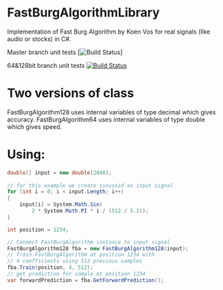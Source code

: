 # FastBurgAlgorithmLibrary
Implementation of Fast Burg Algorithm by Koen Vos for real signals (like audio or stocks) in C#.

Master branch unit tests
[![Build Status](https://travis-ci.org/DmitriiKh/FastBurgAlgorithmLibrary.svg?branch=master)]

64&128bit branch unit tests
[![Build Status](https://travis-ci.org/DmitriiKh/FastBurgAlgorithmLibrary.svg?branch=64%26128bit)](https://travis-ci.org/DmitriiKh/FastBurgAlgorithmLibrary)

# Two versions of class
FastBurgAlgorithm128 uses internal variables of type decimal which gives accuracy.
FastBurgAlgorithm64 uses internal variables of type double which gives speed.

# Using:
```csharp
double[] input = new double[2048]; 
    
// for this example we create sinusoid as input signal
for (int i = 0; i < input.Length; i++)
{
    input[i] = System.Math.Sin( 
        2 * System.Math.PI * i / (512 / 5.2));
}

int position = 1234;

// Connect FastBurgAlgorithm instance to input signal
FastBurgAlgorithm128 fba = new FastBurgAlgorithm128(input);
// Train FastBurgAlgorithm at position 1234 with 
// 4 coefficients using 512 previous samples
fba.Train(position, 4, 512);
// get prediction for sample at position 1234
var forwardPrediction = fba.GetForwardPrediction();

```
